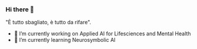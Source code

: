 ### Hi there 👋

"È tutto sbagliato, è tutto da rifare".

- 🌱 I’m currently working on Applied AI for Lifesciences and Mental Health
- 🔭 I’m currently learning Neurosymbolic AI

<!--
**varlottaang/varlottaang** is a ✨ _special_ ✨ repository because its `README.md` (this file) appears on your GitHub profile.

Here are some ideas to get you started:


- 👯 I’m looking to collaborate on ...
- 🤔 I’m looking for help with ...
- 💬 Ask me about ...
- 📫 How to reach me: ...
- 😄 Pronouns: ...
- ⚡ Fun fact: ...
-->
